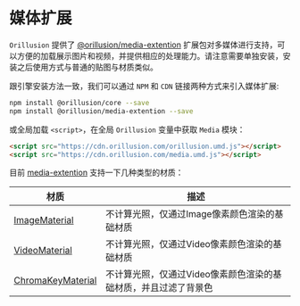# 媒体扩展

`Orillusion` 提供了 [@orillusion/media-extention](/media-extention/) 扩展包对多媒体进行支持，可以方便的加载展示图片和视频，并提供相应的处理能力。请注意需要单独安装，安装之后使用方式与普通的贴图与材质类似。

跟引擎安装方法一致，我们可以通过 `NPM` 和 `CDN` 链接两种方式来引入媒体扩展:
```bash
npm install @orillusion/core --save
npm install @orillusion/media-extention --save
```

或全局加载 `<script>`，在全局 `Orillusion` 变量中获取 `Media` 模块：
```html
<script src="https://cdn.orillusion.com/orillusion.umd.js"></script>
<script src="https://cdn.orillusion.com/media.umd.js"></script>
```

目前 [media-extention](/media-extention/) 支持一下几种类型的材质：

| 材质 | 描述 |
| --- | --- |
| [ImageMaterial](/media-extention/classes/ImageMaterial.md) | 不计算光照，仅通过Image像素颜色渲染的基础材质 |
| [VideoMaterial](/media-extention/classes/VideoMaterial.md) | 不计算光照，仅通过Video像素颜色渲染的基础材质 |
| [ChromaKeyMaterial](/media-extention/classes/ChromaKeyMaterial.md) | 不计算光照，仅通过Video像素颜色渲染的基础材质，并且过滤了背景色 |
